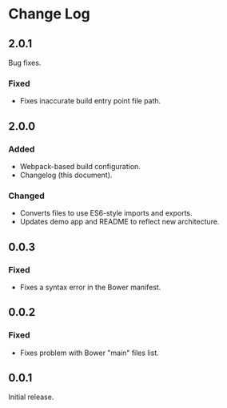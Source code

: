 # Change Log

## 2.0.1

Bug fixes.

### Fixed
- Fixes inaccurate build entry point file path.


## 2.0.0

### Added
- Webpack-based build configuration.
- Changelog (this document).

### Changed
- Converts files to use ES6-style imports and exports.
- Updates demo app and README to reflect new architecture.


## 0.0.3

### Fixed
- Fixes a syntax error in the Bower manifest.


## 0.0.2

### Fixed
- Fixes problem with Bower "main" files list.


## 0.0.1

Initial release.
